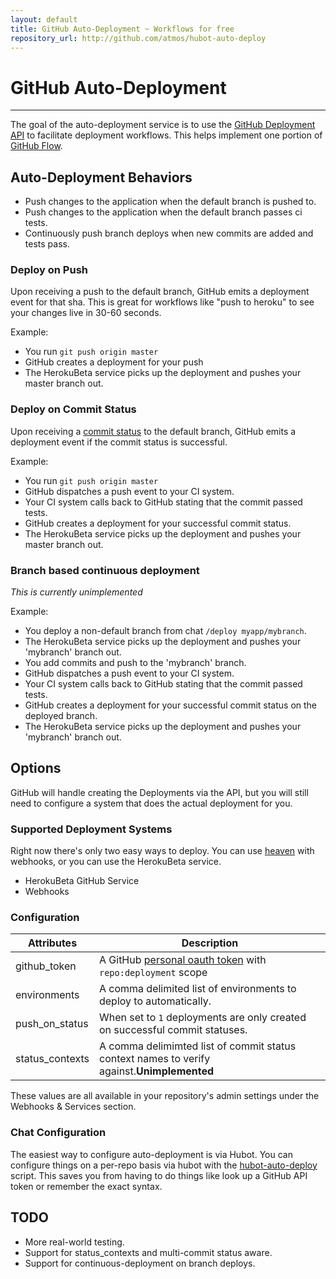 ```yaml
---
layout: default
title: GitHub Auto-Deployment ~ Workflows for free
repository_url: http://github.com/atmos/hubot-auto-deploy
---
```


# GitHub Auto-Deployment
<hr/>

The goal of the auto-deployment service is to use the [GitHub Deployment API](https://developer.github.com/v3/repos/deployments/) to facilitate deployment workflows. This helps implement one portion of [GitHub Flow](https://guides.github.com/introduction/flow/).

## Auto-Deployment Behaviors

* Push changes to the application when the default branch is pushed to.
* Push changes to the application when the default branch passes ci tests.
* Continuously push branch deploys when new commits are added and tests pass.

### Deploy on Push

Upon receiving a push to the default branch, GitHub emits a deployment event for that sha. This is great for workflows like "push to heroku" to see your changes live in 30-60 seconds.

Example:

* You run `git push origin master`
* GitHub creates a deployment for your push
* The HerokuBeta service picks up the deployment and pushes your master branch out.

### Deploy on Commit Status

Upon receiving a [commit status](https://developer.github.com/v3/repos/statuses/) to the default branch, GitHub emits a deployment event if the commit status is successful.

Example:

* You run `git push origin master`
* GitHub dispatches a push event to your CI system.
* Your CI system calls back to GitHub stating that the commit passed tests.
* GitHub creates a deployment for your successful commit status.
* The HerokuBeta service picks up the deployment and pushes your master branch out.

### Branch based continuous deployment

<em>This is currently unimplemented</em>

Example:

* You deploy a non-default branch from chat `/deploy myapp/mybranch`.
* The HerokuBeta service picks up the deployment and pushes your 'mybranch' branch out.
* You add commits and push to the 'mybranch' branch.
* GitHub dispatches a push event to your CI system.
* Your CI system calls back to GitHub stating that the commit passed tests.
* GitHub creates a deployment for your successful commit status on the deployed branch.
* The HerokuBeta service picks up the deployment and pushes your 'mybranch' branch out.

## Options

GitHub will handle creating the Deployments via the API, but you will still need to configure a system that does the actual deployment for you.

### Supported Deployment Systems

Right now there's only two easy ways to deploy. You can use [heaven](https://github.com/atmos/heaven) with webhooks, or you can use the HerokuBeta service.

* HerokuBeta GitHub Service
* Webhooks

### Configuration

| Attributes       | Description                                     |
|------------------|-------------------------------------------------|
| github_token     | A GitHub [personal oauth token]() with `repo:deployment` scope |
| environments     | A comma delimited list of environments to deploy to automatically. |
| push_on_status   | When set to `1` deployments are only created on successful commit statuses. |
| status_contexts  | A comma delimimted list of commit status context names to verify against.<b>Unimplemented</b>|

These values are all available in your repository's admin settings under the Webhooks & Services section.

### Chat Configuration

The easiest way to configure auto-deployment is via Hubot. You can configure things on a per-repo basis via hubot with the [hubot-auto-deploy](https://github.com/atmos/hubot-auto-deploy) script. This saves you from having to do things like look up a GitHub API token or remember the exact syntax.

## TODO

* More real-world testing.
* Support for status_contexts and multi-commit status aware.
* Support for continuous-deployment on branch deploys.

